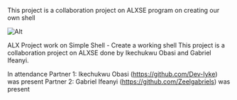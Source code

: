 This project is a collaboration project on ALXSE program on creating our own shell

![Alt](https://miro.medium.com/v2/resize:fit:1052/1*P1FKnYJTJxW87fe71611dg.png "Simple-Shell Logo")

ALX Project work on Simple Shell - Create a working shell
This project is a collaboration project on ALXSE done by Ikechukwu Obasi and Gabriel Ifeanyi.

In attendance
Partner 1: Ikechukwu Obasi (https://github.com/Dev-Iyke) was present
Partner 2: Gabriel Ifeanyi (https://github.com/Zeelgabriels) was present
